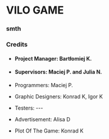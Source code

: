 # VILO GAME

### smth

### Credits

- #### Project Manager: Bartłomiej K.
- #### Supervisors: Maciej P. and Julia N.


- Programmers: Maciej P.
- Graphic Designers: Konrad K, Igor K
- Testers: ---
- Advertisement: Alisa D
- Plot Of The Game: Konrad K
